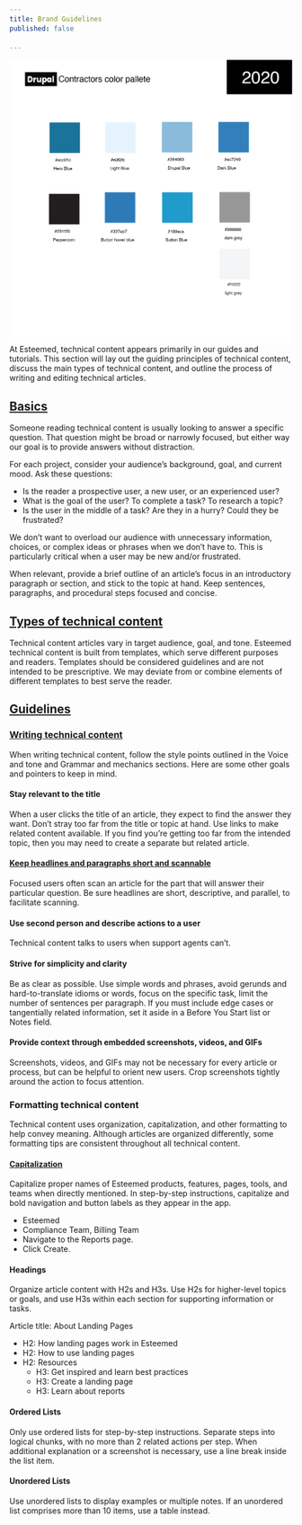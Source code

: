 ```yaml
---
title: Brand Guidelines
published: false

---
```

![](/uploads/artboard-1-copy-2-150x.png)At Esteemed, technical content appears primarily in our guides and tutorials. This section will lay out the guiding principles of technical content, discuss the main types of technical content, and outline the process of writing and editing technical articles.

## [Basics](https://styleguide.esteemed.io/writing-technical-content.html)

Someone reading technical content is usually looking to answer a specific question. That question might be broad or narrowly focused, but either way our goal is to provide answers without distraction.

For each project, consider your audience’s background, goal, and current mood. Ask these questions:

* Is the reader a prospective user, a new user, or an experienced user?
* What is the goal of the user? To complete a task? To research a topic?
* Is the user in the middle of a task? Are they in a hurry? Could they be frustrated?

We don’t want to overload our audience with unnecessary information, choices, or complex ideas or phrases when we don’t have to. This is particularly critical when a user may be new and/or frustrated.

When relevant, provide a brief outline of an article’s focus in an introductory paragraph or section, and stick to the topic at hand. Keep sentences, paragraphs, and procedural steps focused and concise.

## [Types of technical content](http://styleguide.esteemed.io/writing-technical-content.html)

Technical content articles vary in target audience, goal, and tone. Esteemed technical content is built from templates, which serve different purposes and readers. Templates should be considered guidelines and are not intended to be prescriptive. We may deviate from or combine elements of different templates to best serve the reader.

## [Guidelines](http://styleguide.esteemed.io/writing-technical-content.html)

### [Writing technical content](http://styleguide.esteemed.io/writing-technical-content.html)

When writing technical content, follow the style points outlined in the Voice and tone and Grammar and mechanics sections. Here are some other goals and pointers to keep in mind.

#### Stay relevant to the title

When a user clicks the title of an article, they expect to find the answer they want. Don’t stray too far from the title or topic at hand. Use links to make related content available. If you find you’re getting too far from the intended topic, then you may need to create a separate but related article.

#### [Keep headlines and paragraphs short and scannable](http://styleguide.esteemed.io/writing-technical-content.html)

Focused users often scan an article for the part that will answer their particular question. Be sure headlines are short, descriptive, and parallel, to facilitate scanning.

#### Use second person and describe actions to a user

Technical content talks to users when support agents can’t.

#### Strive for simplicity and clarity

Be as clear as possible. Use simple words and phrases, avoid gerunds and hard-to-translate idioms or words, focus on the specific task, limit the number of sentences per paragraph. If you must include edge cases or tangentially related information, set it aside in a Before You Start list or Notes field.

#### Provide context through embedded screenshots, videos, and GIFs

Screenshots, videos, and GIFs may not be necessary for every article or process, but can be helpful to orient new users. Crop screenshots tightly around the action to focus attention.

### Formatting technical content

Technical content uses organization, capitalization, and other formatting to help convey meaning. Although articles are organized differently, some formatting tips are consistent throughout all technical content.

#### [Capitalization](http://styleguide.esteemed.io/writing-technical-content.html)

Capitalize proper names of Esteemed products, features, pages, tools, and teams when directly mentioned. In step-by-step instructions, capitalize and bold navigation and button labels as they appear in the app.

* Esteemed
* Compliance Team, Billing Team
* Navigate to the Reports page.
* Click Create.

#### Headings

Organize article content with H2s and H3s. Use H2s for higher-level topics or goals, and use H3s within each section for supporting information or tasks.

Article title: About Landing Pages

* H2: How landing pages work in Esteemed
* H2: How to use landing pages
* H2: Resources
  * H3: Get inspired and learn best practices
  * H3: Create a landing page
  * H3: Learn about reports

#### Ordered Lists

Only use ordered lists for step-by-step instructions. Separate steps into logical chunks, with no more than 2 related actions per step. When additional explanation or a screenshot is necessary, use a line break inside the list item.

#### Unordered Lists

Use unordered lists to display examples or multiple notes. If an unordered list comprises more than 10 items, use a table instead.